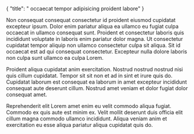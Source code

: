 {
  "title": " occaecat tempor adipisicing proident labore"
}

Non consequat consequat consectetur id proident eiusmod cupidatat excepteur ipsum. Dolor enim pariatur aliqua ea ullamco eu fugiat culpa occaecat in ullamco consequat sunt. Proident et consectetur laboris quis incididunt voluptate in laboris enim pariatur dolor magna. Ut consectetur cupidatat tempor aliquip non ullamco consectetur culpa sit aliqua. Sit id occaecat est ad qui consequat consectetur. Excepteur nulla dolore laboris non culpa sunt ullamco ea culpa Lorem.

Proident aliqua cupidatat anim exercitation. Nostrud nostrud nostrud nisi quis cillum cupidatat. Tempor sit sit non et ad in sint et irure quis do. Cupidatat laborum est consequat ea laborum in amet excepteur incididunt consequat aute deserunt cillum. Nostrud amet veniam et dolor fugiat dolor consequat amet.

Reprehenderit elit Lorem amet enim eu velit commodo aliqua fugiat. Commodo ex quis aute est minim ex. Velit mollit deserunt duis officia elit cillum magna commodo ullamco incididunt. Aliqua veniam anim et exercitation eu esse aliqua pariatur aliqua cupidatat quis do.